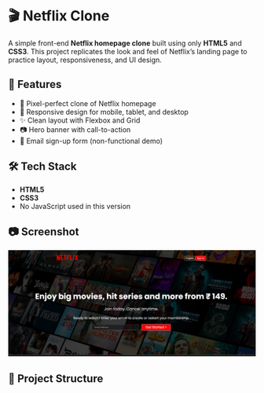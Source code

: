 # 🎬 Netflix Clone

A simple front-end **Netflix homepage clone** built using only **HTML5** and **CSS3**. This project replicates the look and feel of Netflix’s landing page to practice layout, responsiveness, and UI design.

## 🌟 Features

- 🎥 Pixel-perfect clone of Netflix homepage
- 📱 Responsive design for mobile, tablet, and desktop
- ✨ Clean layout with Flexbox and Grid
- 📷 Hero banner with call-to-action
- 📧 Email sign-up form (non-functional demo)

## 🛠️ Tech Stack

- **HTML5**
- **CSS3**
- No JavaScript used in this version

## 📷 Screenshot

![Netflix Clone Screenshot](Screenshot.png) <!-- Replace with your actual image file name -->

## 📁 Project Structure

